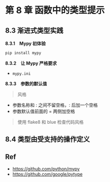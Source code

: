 # 第 8 章 函数中的类型提示



## 8.3 渐进式类型实践

**8.3.1　Mypy 初体验**

```bash
pip install mypy
```

**8.3.2　让 Mypy 严格要求**

* `mypy.ini`

**8.3.3　参数的默认值**

> 风格

* 参数名称和 : 之间不留空格，: 后加一个空格
* 参数默认值前面的 = 两侧加空格

> 使用 flake8 和 blue 检查代码风格

## 8.4 类型由受支持的操作定义

## Ref

* <https://github.com/python/mypy>
* <https://github.com/google/pytype>